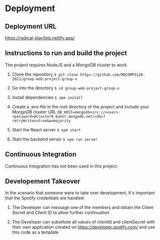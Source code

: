 # Deployment

## Deployment URL
https://radical-playlists.netlify.app/

## Instructions to run and build the project
The project requires NodeJS and a MongoDB cluster to work.

1. Clone the repository
`$ git clone https://github.com/MQCOMP3120-2021/group-web-project-group-u`

2. Go into the directory
`$ cd group-web-project-group-u`

3. Install dependencies
`$ npm install`

4. Create a .env file in the root directory of the project and include your MongoDB cluster URL
`DB_HOST=mongodb+srv://<user>:<password>@cluster0.6smst.mongodb.net/<db>?retryWrites=true&w=majority`

5. Start the React server
`$ npm start`

6. Start the backend server
`$ npm run server`

## Continuous Integration

Continuous Integration has not been used in this project.

## Developement Takeover

In the scenario that someone were to take over development, It's important that the Spotify credentials are handled

1. The Developer can message one of the members and obtain the Client Secret and Client ID to allow further continuation

2. The Developer can substitute all values of clientId and clientSecret with their own application created on https://developer.spotify.com/
    and use this code as a template